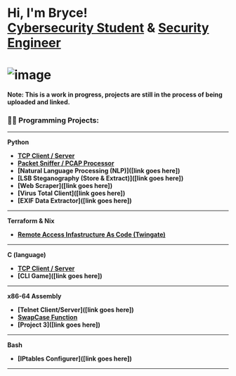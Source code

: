 # Hi, I'm Bryce! <br/><a href="https://www.linkedin.com/in/brycethorpe/">Cybersecurity Student</a> & <a href="https://github.com/Surf-Wax">Security Engineer</a>

# ![image](https://img.shields.io/badge/LinkedIn-0077B5?style=for-the-badge&logo=linkedin&logoColor=white)

<b> Note: This is a work in progress, projects are still in the process of being uploaded and linked.

### 👨‍💻 Programming Projects:

---

**Python**
  - [TCP Client / Server](https://github.com/Surf-Wax/TCP-Client-Server-Python)
  - [Packet Sniffer / PCAP Processor](https://github.com/Surf-Wax/Packet-Sniffer-PCAP-Analyzer-Python)
  - [Natural Language Processing (NLP)]([link goes here])
  - [LSB Steganography (Store & Extract)]([link goes here])
  - [Web Scraper]([link goes here])
  - [Virus Total Client]([link goes here])
  - [EXIF Data Extractor]([link goes here])
    
---

**Terraform & Nix**
- [Remote Access Infastructure As Code (Twingate)](https://github.com/Surf-Wax/twingate-terraform)

---
 
**C (language)**
  - [TCP Client / Server](https://github.com/Surf-Wax/TCP-Client-Server)
  - [CLI Game]([link goes here])

---

<b>x86-64 Assembly</b>
  - [Telnet Client/Server]([link goes here])
  - [SwapCase Function](https://github.com/Surf-Wax/SwapCase)
  - [Project 3]([link goes here])

---

<b>Bash</b>
  - [IPtables Configurer]([link goes here])

---



<!--
**Surf-Wax/Surf-Wax** is a ✨ _special_ ✨ repository because its `README.md` (this file) appears on your GitHub profile.

Here are some ideas to get you started:

- 🔭 I’m currently working on ...
- 🌱 I’m currently learning ...
- 👯 I’m looking to collaborate on ...
- 🤔 I’m looking for help with ...
- 💬 Ask me about ...
- 📫 How to reach me: ...
- 😄 Pronouns: ...
- ⚡ Fun fact: ...
-->
